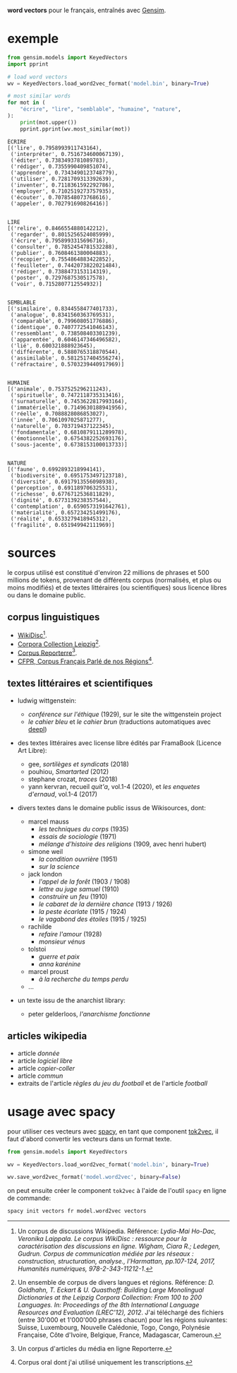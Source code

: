 __word vectors__ pour le français, entraînés avec [Gensim](https://radimrehurek.com/gensim/).

exemple
=======

```python
from gensim.models import KeyedVectors
import pprint

# load word vectors
wv = KeyedVectors.load_word2vec_format('model.bin', binary=True)

# most similar words
for mot in (
    "écrire", "lire", "semblable", "humaine", "nature",
):
    print(mot.upper())
    pprint.pprint(wv.most_similar(mot))
```

```
ÉCRIRE
[('lire', 0.7958993911743164),
 ('interpréter', 0.7516734600067139),
 ('éditer', 0.7383493781089783),
 ('rédiger', 0.7355990409851074),
 ('apprendre', 0.7343490123748779),
 ('utiliser', 0.7281709313392639),
 ('inventer', 0.7118361592292786),
 ('employer', 0.7102519273757935),
 ('écouter', 0.7078548073768616),
 ('appeler', 0.702791690826416)]


LIRE
[('relire', 0.8466554880142212),
 ('regarder', 0.8015256524085999),
 ('écrire', 0.7958993315696716),
 ('consulter', 0.7852454781532288),
 ('publier', 0.7608461380004883),
 ('recopier', 0.7554864883422852),
 ('feuilleter', 0.7442073822021484),
 ('rédiger', 0.7388473153114319),
 ('poster', 0.7297687530517578),
 ('voir', 0.7152807712554932)]


SEMBLABLE
[('similaire', 0.8344558477401733),
 ('analogue', 0.8341560363769531),
 ('comparable', 0.799608051776886),
 ('identique', 0.7407772541046143),
 ('ressemblant', 0.738508403301239),
 ('apparentée', 0.6046147346496582),
 ('lié', 0.600321888923645),
 ('différente', 0.5880765318870544),
 ('assimilable', 0.5812517404556274),
 ('réfractaire', 0.5703239440917969)]


HUMAINE
[('animale', 0.7537525296211243),
 ('spirituelle', 0.7472118735313416),
 ('surnaturelle', 0.7453622817993164),
 ('immatérielle', 0.7149630188941956),
 ('réelle', 0.7088828086853027),
 ('innée', 0.7061097025871277),
 ('naturelle', 0.703719437122345),
 ('fondamentale', 0.6810879111289978),
 ('émotionnelle', 0.6754382252693176),
 ('sous-jacente', 0.6738153100013733)]


NATURE
[('faune', 0.6992893218994141),
 ('biodiversité', 0.6951753497123718),
 ('diversité', 0.6917913556098938),
 ('perception', 0.691189706325531),
 ('richesse', 0.6776712536811829),
 ('dignité', 0.6773139238357544),
 ('contemplation', 0.6590573191642761),
 ('matérialité', 0.657234251499176),
 ('réalité', 0.6533279418945312),
 ('fragilité', 0.651949942111969)]
```

sources
=======

le corpus utilisé est constitué d'environ 22 millions de phrases et 500 millions de tokens, provenant de différents corpus (normalisés, et plus ou moins modifiés) et de textes littéraires (ou scientifiques) sous licence libres ou dans le domaine public.

corpus linguistiques
--------------------

- [WikiDisc](https://www.ortolang.fr/market/corpora/wikidisc)[^1].
- [Corpora Collection Leipzig](https://wortschatz.uni-leipzig.de/en/download/French)[^2].
- [Corpus Reporterre](https://www.ortolang.fr/market/corpora/corpus-reporterre)[^3].
- [CFPR, Corpus Français Parlé de nos Régions](https://cfpr.huma-num.fr/)[^4].

[^1]: Un corpus de discussions Wikipedia. Référence: _Lydia-Mai Ho-Dac, Veronika Laippala. Le corpus WikiDisc : ressource pour la caractérisation des discussions en ligne. Wigham, Ciara R.; Ledegen, Gudrun. Corpus de communication médiée par les réseaux : construction, structuration, analyse., l'Harmattan, pp.107-124, 2017, Humanités numériques, 978-2-343-11212-1_. 

[^2]: Un ensemble de corpus de divers langues et régions. Référence: _D. Goldhahn, T. Eckart & U. Quasthoff: Building Large Monolingual Dictionaries at the Leipzig Corpora Collection: From 100 to 200 Languages. In: Proceedings of the 8th International Language Resources and Evaluation (LREC'12), 2012_. J'ai téléchargé des fichiers (entre 30'000 et 1'000'000 phrases chacun) pour les régions suivantes: Suisse, Luxembourg, Nouvelle Calédonie, Togo, Congo, Polynésie Française, Côte d'Ivoire, Belgique, France, Madagascar, Cameroun.

[^3]: Un corpus d'articles du média en ligne Reporterre.

[^4]: Corpus oral dont j'ai utilisé uniquement les transcriptions.

textes littéraires et scientifiques
-----------------------------------

- ludwig wittgenstein:
    - _conférence sur l'éthique_ (1929), sur le site the wittgenstein project
    - _le cahier bleu_ et _le cahier brun_ (traductions automatiques avec [deepl](https://www.deepl.com/en/translator))

- des textes littéraires avec license libre édités par FramaBook (Licence Art Libre):
    - gee, _sortilèges et syndicats_ (2018)
    - pouhiou, _Smartarted_ (2012)
    - stephane crozat, _traces_ (2018)
    - yann kervran, recueil _quit'a_, vol.1-4 (2020), et _les enquetes d'ernaud_, vol.1-4 (2017)

- divers textes dans le domaine public issus de Wikisources, dont:
    - marcel mauss
        - _les techniques du corps_ (1935)
        - _essais de sociologie_ (1971)
        - _mélange d'histoire des religions_ (1909, avec henri hubert)
    - simone weil
        - _la condition ouvrière_ (1951)
        - _sur la science_
    - jack london
        - _l'appel de la forêt_ (1903 / 1908)
        - _lettre au juge samuel_ (1910)
        - _construire un feu_ (1910)
        - _le cabaret de la dernière chance_ (1913 / 1926)
        - _la peste écarlate_ (1915 / 1924)
        - _le vagabond des étoiles_ (1915 / 1925)
    - rachilde
        - _refaire l'amour_ (1928)
        - _monsieur vénus_
    - tolstoi
        - _guerre et paix_
        - _anna karénine_
    - marcel proust
        - _à la recherche du temps perdu_
    - ...

- un texte issu de the anarchist library:
    - peter gelderloos, _l'anarchisme fonctionne_

articles wikipedia
------------------

- article _donnée_
- article _logiciel libre_
- article _copier-coller_
- article _commun_
- extraits de l'article _règles du jeu du football_ et de l'article _football_

usage avec spacy
================

pour utiliser ces vecteurs avec [spacy](https://spacy.io/), en tant que component [tok2vec](https://spacy.io/api/tok2vec), il faut d'abord convertir les vecteurs dans un format texte.

```python
from gensim.models import KeyedVectors

wv = KeyedVectors.load_word2vec_format('model.bin', binary=True)

wv.save_word2vec_format('model.word2vec', binary=False)
```

on peut ensuite créer le component `tok2vec` à l'aide de l'outil `spacy` en ligne de commande:

```bash
spacy init vectors fr model.word2vec vectors
```
